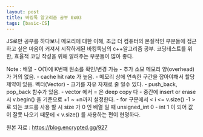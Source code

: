 ```yaml
---
layout: post
title: 바킹독 알고리즘 공부 0x03
tags: [basic-CS]
---
```


JS로만 공부를 하다보니 메모리에 대한 이해, 조금 더 컴퓨터의 본질적인 부분들에 접근하고 싶은 마음이 커져서 시작하게된 바킹독님의 c++알고리즘 공부. 코딩테스트를 위한, 효율적 코딩 작성을 위해 알려주는 부분들이 많아 좋다.

Note : 배열 
        - O(1)에 K번째 원소를 확인/변경 가능 
        - 추가 소모 메모리 양(overhead)가 거의 없음.
        - cache hit rate 가 높음.
        - 메모리 상에 연속한 구간을 잡아야해서 할당 제약이 있음.
       벡터(Vector)
        - 크기를 자유 자재로 줄 일수 있다.
        - push_back, pop_back 함수가 있음.
        - vector 에서 = 은 deep copy 다
        - 중간에 insert or erase 시 v.begin() 을 기준으로 +1 ~ +n까지 설정한다.
        - for 구문에서 < i <= v.size() -1 > 로 되는 코드를 사용 할 시 size 가 0 인 배열 일 때 unsigned_int 0 - int 1 이 되어 값이 잘못 나오기 때문에 < v.size() 를 사용하는 편이 현명하다.

원본 자료 : https://blog.encrypted.gg/927